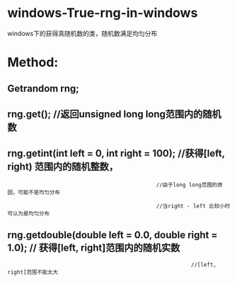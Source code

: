 # windows-True-rng-in-windows
windows下的获得真随机数的类，随机数满足均匀分布
# Method: 
## Getrandom rng;
## rng.get(); //返回unsigned long long范围内的随机数
## rng.getint(int left = 0, int right = 100); //获得[left, right) 范围内的随机整数，

                                                   //由于long long范围的原因，可能不是均匀分布
                                                   
                                                   //当right - left 比较小时可认为是均匀分布
## rng.getdouble(double left = 0.0, double right = 1.0); // 获得[left, right]范围内的随机实数

                                                              //[left, right]范围不能太大
